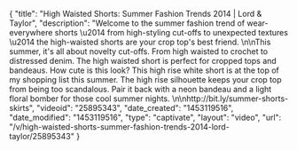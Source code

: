 {
    "title": "High Waisted Shorts: Summer Fashion Trends 2014 | Lord & Taylor",
    "description": "Welcome to the summer fashion trend of wear-everywhere shorts \u2014 from high-styling cut-offs to unexpected textures \u2014 the high-waisted shorts are your crop top's best friend. \n\nThis summer, it's all about novelty cut-offs. From high waisted to crochet to distressed denim. The high waisted short is perfect for cropped tops and bandeaus. How cute is this look? This high rise white short is at the top of my shopping list this summer. The high rise silhouette keeps your crop top from being too scandalous. Pair it back with a neon bandeau and a light floral bomber for those cool summer nights.  \n\nhttp:\/\/bit.ly\/summer-shorts-skirts",
    "videoid": "25895343",
    "date_created": "1453119516",
    "date_modified": "1453119516",
    "type": "captivate",
    "layout": "video",
    "url": "\/v\/high-waisted-shorts-summer-fashion-trends-2014-lord-taylor\/25895343"
}